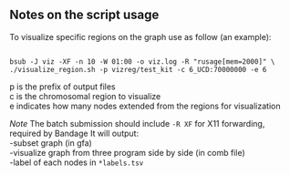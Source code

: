 
## Notes on the script usage 


To visualize specific regions on the graph use as follow (an example):

```

bsub -J viz -XF -n 10 -W 01:00 -o viz.log -R "rusage[mem=2000]" \
./visualize_region.sh -p vizreg/test_kit -c 6_UCD:70000000 -e 6

```

p is the prefix of output files    
c is the chromosomal region to visualize     
e indicates how many nodes extended from the regions for visualization    

*Note*  The batch submission should include `-R XF` for X11 forwarding, required by Bandage
It will output:     
-subset graph (in gfa)       
-visualize graph from three program side by side (in comb file)          
-label of each nodes in `*labels.tsv`    


